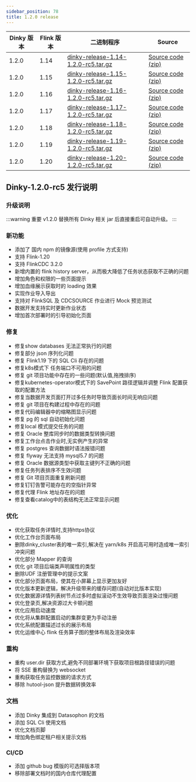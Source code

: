 ```yaml
---
sidebar_position: 78
title: 1.2.0 release
---
```


| Dinky 版本 | Flink 版本 | 二进制程序                                                                                                                                   | Source                                                                                |
|----------|----------|-----------------------------------------------------------------------------------------------------------------------------------------|---------------------------------------------------------------------------------------|
| 1.2.0    | 1.14     | [dinky-release-1.14-1.2.0-rc5.tar.gz](https://github.com/DataLinkDC/dinky/releases/download/v1.2.0/dinky-release-1.14-1.2.0-rc5.tar.gz) | [Source code (zip)](https://github.com/DataLinkDC/dinky/archive/refs/tags/v1.2.0.zip) |
| 1.2.0    | 1.15     | [dinky-release-1.15-1.2.0-rc5.tar.gz](https://github.com/DataLinkDC/dinky/releases/download/v1.2.0/dinky-release-1.15-1.2.0-rc5.tar.gz) | [Source code (zip)](https://github.com/DataLinkDC/dinky/archive/refs/tags/v1.2.0.zip) |
| 1.2.0    | 1.16     | [dinky-release-1.16-1.2.0-rc5.tar.gz](https://github.com/DataLinkDC/dinky/releases/download/v1.2.0/dinky-release-1.16-1.2.0-rc5.tar.gz) | [Source code (zip)](https://github.com/DataLinkDC/dinky/archive/refs/tags/v1.2.0.zip) |
| 1.2.0    | 1.17     | [dinky-release-1.17-1.2.0-rc5.tar.gz](https://github.com/DataLinkDC/dinky/releases/download/v1.2.0/dinky-release-1.17-1.2.0-rc5.tar.gz) | [Source code (zip)](https://github.com/DataLinkDC/dinky/archive/refs/tags/v1.2.0.zip) |
| 1.2.0    | 1.18     | [dinky-release-1.18-1.2.0-rc5.tar.gz](https://github.com/DataLinkDC/dinky/releases/download/v1.2.0/dinky-release-1.18-1.2.0-rc5.tar.gz) | [Source code (zip)](https://github.com/DataLinkDC/dinky/archive/refs/tags/v1.2.0.zip) |
| 1.2.0    | 1.19     | [dinky-release-1.19-1.2.0-rc5.tar.gz](https://github.com/DataLinkDC/dinky/releases/download/v1.2.0/dinky-release-1.19-1.2.0-rc5.tar.gz) | [Source code (zip)](https://github.com/DataLinkDC/dinky/archive/refs/tags/v1.2.0.zip) |
| 1.2.0    | 1.20     | [dinky-release-1.20-1.2.0-rc5.tar.gz](https://github.com/DataLinkDC/dinky/releases/download/v1.2.0/dinky-release-1.20-1.2.0-rc5.tar.gz) | [Source code (zip)](https://github.com/DataLinkDC/dinky/archive/refs/tags/v1.2.0.zip) |

## Dinky-1.2.0-rc5 发行说明

### 升级说明

:::warning 重要
v1.2.0 替换所有 Dinky 相关 jar 后直接重启可自动升级。
:::

### 新功能
- 添加了 国内 npm 的镜像源(使用 profile 方式支持)
- 支持 Flink-1.20
- 支持 FlinkCDC 3.2.0
- 新增内置的 flink history server，从而极大降低了任务状态获取不正确的问题
- 增加角色和权限的一些页面提示
- 增加血缘展示获取时的 loading 效果
- 实现作业导入导出
- 支持对 FlinkSQL 及 CDCSOURCE 作业进行 Mock 预览测试
- 数据开发支持实时更新作业状态
- 增加首次部署时的引导初始化页面

### 修复
- 修复show databases 无法正常执行的问题
- 修复部分 json 序列化问题
- 修复 Flink1.19 下的 SQL Cli 存在的问题
- 修复k8s模式下 任务端口不可用的问题
- 修复 git 项目功能中存在的一些问题(默认值,拖拽排序)
- 修复kubernetes-operator模式下的 SavePoint 路径逻辑并调整 Flink 配置获取的配置方法
- 修复当数据开发页面打开过多任务时导致页面长时间无响应问题
- 修复 git 项目在构建过程中存在的问题
- 修复代码编辑器中的缩略图显示问题
- 修复 pg 的 sql 自动初始化问题
- 修复local 模式提交任务的问题
- 修复 Oracle 整库同步时的数据类型转换问题
- 修复工作台点击作业时,无实例产生的异常
- 修复 postgres 查询数据时语法报错问题
- 修复 flyway 无法支持 mysql5.7 的问题
- 修复 Oracle 数据源类型中获取主键列不正确的问题
- 修复任务列表排序不生效问题
- 修复 Git 项目页面重复刷新问题
- 修复钉钉告警可能存在的空指针异常
- 修复代理 Flink 地址存在的问题
- 修复查看catalog中的表结构无法正常显示问题

### 优化
- 优化获取任务详情时,支持https协议
- 优化工作台页面布局
- 删除dinky_cluster表的唯一索引,解决在 yarn/k8s 开启高可用时造成唯一索引冲突问题
- 优化部分 Mapper 的查询
- 优化 git 项目后端类声明属性的类型
- 删除UDF 注册管理中的提示文案
- 优化部分页面布局，使其在小屏幕上显示更加友好
- 优化版本更新逻辑，解决升级带来的缓存问题(自动对比版本实现)
- 优化数据源详情列表树节点过多时虚拟滚动不生效导致页面渲染过慢问题
- 优化登录页,解决资源过大卡顿问题
- 优化应用启动速度
- 优化将从集群配置启动的集群变更为手动注册
- 优化系统配置描述过长的展示布局
- 优化运维中心 flink 任务算子图的整体布局及渲染效率

### 重构
- 重构 user.dir 获取方式,避免不同部署环境下获取项目根路径错误的问题
- 将 SSE 重构替换为 websocket
- 重构获取任务监控数据的请求方式
- 移除 hutool-json 提升数据转换效率


### 文档
- 添加 Dinky 集成到 Datasophon 的文档
- 添加 SQL Cli 使用文档
- 优化文档页脚
- 增加角色绑定租户相关提示文档

### CI/CD
- 添加 github bug 模版的可选择版本项
- 移除部署文档时的国内仓库代理配置


